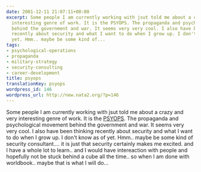 ```yaml
---
date: 2001-12-11 21:07:11+00:00
excerpt: Some people I am currently working with jsut told me about a crazy and very
  interesting genre of work. It is the PSYOPS. The propaganda and psychological movement
  behind the government and war. It seems very very cool. I also have been thinking
  recently about security and what I want to do when I grow up. I don't know as of
  yet. Hmm.. maybe be some kind of...
tags:
- psychological-operations
- propaganda
- military-strategy
- security-consulting
- career-development
title: psyops
translationKey: psyops
wordpress_id: 146
wordpress_url: http://new.nata2.org/?p=146
---
```


Some people I am currently working with jsut told me about a crazy and very interesting genre of work. It is the <a href="http://www.psywarrior.com">PSYOPS</a>. The propaganda and psychological movement behind the government and war. It seems very very cool. I also have been thinking recently about security and what I want to do when I grow up. I don't know as of yet. Hmm.. maybe be some kind of security consultant.... it is just that security certainly makes me excited. and I have a whole lot to learn.. and I would have intereaction with people and hopefully not be stuck behind a cube all the time.. so when I am done with worldbook.. maybe that is what I will do...
